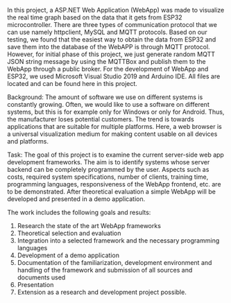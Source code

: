 In this project, a ASP.NET Web Application (WebApp) was made to visualize the real time graph based on the data that it gets from ESP32 microcontroller. There are three types of communication protocol that we can use namely httpclient, MySQL and MQTT protocols. Based on our testing, we found that the easiest way to obtain the data from ESP32 and save them into the database of the WebAPP is through MQTT protocol. However, for initial phase of this project, we just generate random MQTT JSON string message by using the MQTTBox and publish them to the WebApp through a public broker. For the development of WebApp and ESP32, we used Microsoft Visual Studio 2019 and Arduino IDE. All files are located and can be found here in this project.


Background: The amount of software we use on different systems is constantly growing. Often, we would like to use a software on different systems, but this is for example only for Windows or only for Android. Thus, the manufacturer loses potential customers. The trend is towards applications that are suitable for multiple platforms. Here, a web browser is a universal visualization medium for making content usable on all devices and platforms. 

Task: The goal of this project is to examine the current server-side web app development frameworks. The aim is to identify systems whose server backend can be completely programmed by the user. Aspects such as costs, required system specifications, number of clients, training time, programming languages, responsiveness of the WebApp frontend, etc. are to be demonstrated. After theoretical evaluation a simple WebApp will be developed and presented in a demo application.  

The work includes the following goals and results:  

1. Research the state of the art WebApp frameworks 
2. Theoretical selection and evaluation 
3. Integration into a selected framework and the necessary programming languages 
4. Development of a demo application 
5. Documentation of the familiarization, development environment and handling of the framework and submission of all sources and documents used 
6. Presentation 
7. Extension as a research and development project possible.



